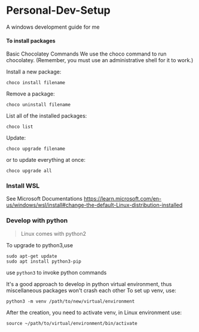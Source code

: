 # Personal-Dev-Setup
A windows development guide for me

#### To install packages
Basic Chocolatey Commands
We use the choco command to run chocolatey. (Remember, you must use an administrative shell for it to work.)

Install a new package:
```
choco install filename
```
Remove a package:
```
choco uninstall filename
```
List all of the installed packages:
```
choco list
```
Update:
```
choco upgrade filename
```
or to update everything at once:
```
choco upgrade all
```
### Install WSL 
See Microsoft Documentations 
https://learn.microsoft.com/en-us/windows/wsl/install#change-the-default-Linux-distribution-installed

### Develop with python
> Linux comes with python2
> 
To upgrade to python3,use
```
sudo apt-get update
sudo apt install python3-pip
```
use `python3` to invoke python commands

It's a good approach to develop in python virtual environment, thus miscellaneous packages won't crash each other
To set up venv, use:
```
python3 -m venv /path/to/new/virtual/environment
```
After the creation, you need to activate venv, in Linux environment use:
```
source ~/path/to/virtual/environment/bin/activate
```

